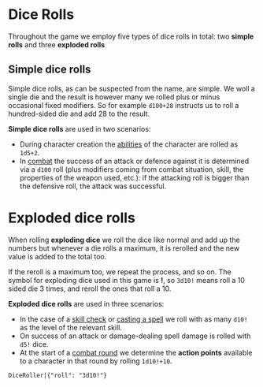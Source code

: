 # Dice Rolls

Throughout the game we employ five types of dice rolls in total: two **simple rolls** and three **exploded rolls**

## Simple dice rolls

Simple dice rolls, as can be suspected from the name, are simple. We woll a single die and the result is however many we rolled plus or minus occasional fixed modifiers. So for example `d100+28` instructs us to roll a hundred-sided die and add 28 to the result.

**Simple dice rolls** are used in two scenarios:
- During character creation the [abilities](character:abilities) of the character are rolled as `1d5+2`.
- In [combat](rule:combat) the success of an attack or defence against it is determined via a `d100` roll (plus modifiers coming from combat situation, skill, the properties of the weapon used, etc.): if the attacking roll is bigger than the defensive roll, the attack was successful.

# Exploded dice rolls

When rolling **exploding dice** we roll the dice like normal and add up the numbers but whenever a die rolls a maximum, it is rerolled and the new value is added to the total too. 

If the reroll is a maximum too, we repeat the process, and so on. The symbol for exploding dice used in this game is **!**, so `3d10!` means roll a 10 sided die 3 times, and reroll the ones that roll a 10.

**Exploded dice rolls** are used in three scenarios:

- In the case of a [skill check](rule:skill_check) or [casting a spell](rule:magic) we roll with as many `d10!` as the level of the relevant skill.
- On success of an attack or damage-dealing spell damage is rolled with `d5!` dice.
- At the start of a [combat round](rule:combat) we determine the **action points** available to a character in that round by rolling `1d10!+10`.

`DiceRoller|{"roll": "3d10!"}`
